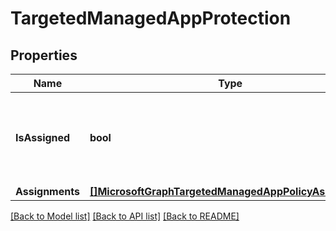 # TargetedManagedAppProtection

## Properties

Name | Type | Description | Notes
------------ | ------------- | ------------- | -------------
**IsAssigned** | **bool** | Indicates if the policy is deployed to any inclusion groups or not. | [optional] 
**Assignments** | [**[]MicrosoftGraphTargetedManagedAppPolicyAssignment**](microsoft.graph.targetedManagedAppPolicyAssignment.md) |  | [optional] 

[[Back to Model list]](../README.md#documentation-for-models) [[Back to API list]](../README.md#documentation-for-api-endpoints) [[Back to README]](../README.md)


